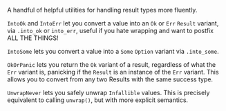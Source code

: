 A handful of helpful utilities for handling result types more fluently. 

`IntoOk` and `IntoErr` let you convert a value into an `Ok` or `Err` `Result` variant, via `.into_ok` or `into_err`, useful if you hate wrapping and want to postfix ALL THE THINGS!

`IntoSome` lets you convert a value into a `Some` `Option` variant via `.into_some`.

`OkOrPanic` lets you return the `Ok` variant of a result, regardless of what the `Err` variant is, panicking if the `Result` is an instance of the `Err` variant. This allows you to convert from any two Results with the same success type.

`UnwrapNever` lets you safely unwrap `Infallible` values. This is precisely equivalent to calling `unwrap()`, but with more explicit semantics.
